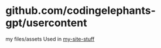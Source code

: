 # github.com/codingelephants-gpt/usercontent
my files/assets
Used in [my-site-stuff](https://github.com/codingelephants-gpt/my-site-stuff)
